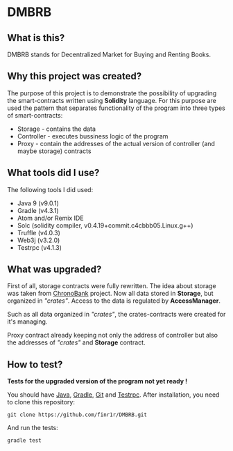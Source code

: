 # DMBRB

## What is this?
DMBRB stands for Decentralized Market for Buying and Renting Books.

## Why this project was created?
The purpose of this project is to demonstrate the possibility of upgrading the smart-contracts written using __Solidity__ language.
For this purpose are used the pattern that separates functionality of the program into three types of smart-contracts:
* Storage - contains the data
* Controller - executes bussiness logic of the program
* Proxy - contain the addresses of the actual version of controller (and maybe storage) contracts

## What tools did I use?
The following tools I did used:
* Java 9 (v9.0.1)
* Gradle (v4.3.1)
* Atom and/or Remix IDE
* Solc (solidity compiler, v0.4.19+commit.c4cbbb05.Linux.g++)
* Truffle (v4.0.3)
* Web3j (v3.2.0)
* Testrpc (v4.1.3)

## What was upgraded?
First of all, storage contracts were fully rewritten. The idea about storage was taken from [ChronoBank](https://github.com/ChronoBank/SmartContracts) project. Now all data stored in __Storage__, but organized in _"crates"_. Access to the data is regulated by __AccessManager__.

Such as all data organized in _"crates"_, the crates-contracts were created for it's managing.

Proxy contract already keeping not only the address of controller but also the addresses of _"crates"_ and __Storage__ contract.

## How to test?
__Tests for the upgraded version of the program not yet ready !__

You should have [Java](http://www.oracle.com/technetwork/java/javase/downloads/index.html), [Gradle](https://gradle.org/install/), 
[Git](https://git-scm.com/book/en/v2/Getting-Started-Installing-Git) and [Testrpc](https://www.npmjs.com/package/ethereumjs-testrpc).
After installation, you need to clone this repository:
```
git clone https://github.com/finr1r/DMBRB.git
```
And run the tests:
```
gradle test
```

